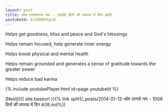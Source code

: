 ```yaml
---
layout: post
title: ओम उत्तसांगाया नमः - 1008 दिनों की तपस्या में दिन 409
youtubeId: Ex39K0USgiQ
---
```

 
 
Helps get goodness, bliss and peace and God's blessings
 
Helps remain focused, help generate inner energy 
 
Helps boost physical and mental health 
 
Helps remain grounded and generates a sense of gratitude towards the greater power 
 
Helps reduce bad karma
 
 
 
 


{% include youtubePlayer.html id=page.youtubeId %}
 
[Next]({{ site.baseurl }}{% link  split1/_posts/2014-01-12-ओम लागावे नमः - 1008 दिनों की तपस्या में दिन 408.md%})
 
